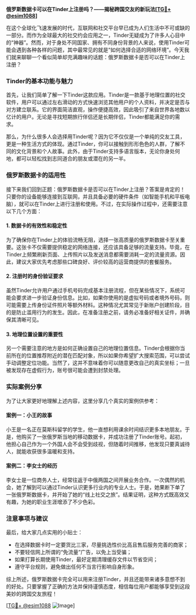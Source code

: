 **俄罗斯数据卡可以在Tinder上注册吗？——揭秘跨国交友的新玩法[[TG💪+ @esim1088](https://t.me/s/esim1088)]**

在这个全球化飞速发展的时代，互联网和社交平台早已成为人们生活中不可或缺的一部分。而作为全球最大的社交约会应用之一，Tinder无疑成为了许多人心目中的“神器”。然而，对于身处不同国家、拥有不同身份背景的人来说，使用Tinder可能会遇到各种各样的问题，其中最常见的就是“如何选择合适的网络环境”。今天我们就来聊聊一个看似简单却充满趣味的话题：俄罗斯数据卡是否可以在Tinder上注册？

### Tinder的基本功能与魅力

首先，让我们简单了解一下Tinder这款应用。Tinder是一款基于地理位置的社交软件，用户可以通过左右滑动的方式快速浏览其他用户的个人资料，并决定是否与对方建立联系。它的界面简洁直观，操作便捷高效，因此吸引了来自世界各地数以亿计的用户。无论是寻找短期旅行伴侣还是长期伴侣，Tinder都能满足你的需求。

那么，为什么很多人会选择用Tinder呢？因为它不仅仅是一个单纯的交友工具，更是一种生活方式的体现。通过Tinder，你可以接触到形形色色的人群，了解不同的文化背景和个人故事。此外，由于Tinder支持多语言版本，无论你身处何地，都可以轻松找到志同道合的朋友或潜在的另一半。

### 俄罗斯数据卡的适用性

接下来我们回到正题：俄罗斯数据卡是否可以在Tinder上注册？答案是肯定的！只要你的设备能够连接到互联网，并且具备必要的硬件条件（如智能手机和平板电脑），就可以在Tinder上进行注册和使用。不过，在实际操作过程中，还需要注意以下几个方面：

#### 1. 数据卡的有效性和稳定性
为了确保你在Tinder上的体验流畅无阻，选择一张高质量的俄罗斯数据卡至关重要。这张卡不仅需要提供稳定的网络连接，还应该具备足够的流量支持。毕竟，在Tinder上频繁刷新页面、上传照片以及发送消息都需要消耗一定的流量资源。因此，建议大家优先考虑那些口碑良好、评价较高的运营商提供的套餐服务。

#### 2. 注册时的身份验证要求
虽然Tinder允许用户通过手机号码完成基本注册流程，但在某些情况下，系统可能会要求进一步验证身份信息。比如，如果你使用的是虚拟号码或者境外号码，则可能需要上传身份证件照片等额外材料。这种情况尤其常见于新账户创建阶段，目的是防止滥用行为的发生。因此，在准备注册之前，请务必准备好相关证件，并确保其清晰可见。

#### 3. 地理位置设置的重要性
另一个需要注意的地方是如何正确设置自己的地理位置信息。Tinder会根据你当前所在的位置推荐附近的潜在匹配对象，所以如果你希望扩大搜索范围，可以尝试手动调整定位功能。当然了，这并不意味着你可以随意更改自己的真实坐标；一旦被发现存在虚假行为，账号很可能会遭到封禁处理。

### 实际案例分享

为了让大家更好地理解上述内容，这里分享几个真实的案例供参考：

#### 案例一：小王的故事
小王是一名正在莫斯科留学的学生，他一直想利用课余时间结识更多本地朋友。于是，他购买了一张俄罗斯当地的移动数据卡，并成功注册了Tinder账号。起初，他担心自己作为一个外国人会不会受到歧视，但随着时间推移，他发现只要真诚待人，就能收获很多温暖和支持。

#### 案例二：李女士的经历
李女士是一位商务人士，经常往返于中俄两国之间开展业务合作。一次偶然的机会，她了解到可以通过Tinder认识更多行业内的专业人士。于是，她果断下单了一张俄罗斯数据卡，并开始了她的“线上社交之旅”。结果证明，这种方式既高效又有趣，为她的职业生涯增添了不少色彩。

### 注意事项与建议

最后，给大家几点实用的小贴士：
- 在选择数据卡时一定要货比三家，尽量挑选性价比高且售后服务完善的商家；
- 不要轻信网上所谓的“免流量”广告，以免上当受骗；
- 如果打算长期使用Tinder，最好定期清理缓存文件以节省空间；
- 遵守平台规则，避免做出任何不当言行影响自身形象。

综上所述，俄罗斯数据卡完全可以用来注册Tinder，并且还能带来诸多意想不到的好处。只要掌握了正确的方法并保持谨慎态度，相信每位用户都能够享受到这段美妙的跨国交友旅程！

[[TG💪+ @esim1088](https://t.me/s/esim1088) ![Image](https://i.postimg.cc/4NQfJmqS/Snipaste-2025-05-13-00-14-12.png)]